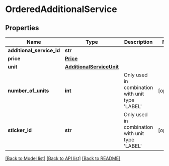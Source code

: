 # OrderedAdditionalService

## Properties
Name | Type | Description | Notes
------------ | ------------- | ------------- | -------------
**additional_service_id** | **str** |  | 
**price** | [**Price**](Price.md) |  | 
**unit** | [**AdditionalServiceUnit**](AdditionalServiceUnit.md) |  | 
**number_of_units** | **int** | Only used in combination with unit type &#x27;LABEL&#x27; | [optional] 
**sticker_id** | **str** | Only used in combination with unit type &#x27;LABEL&#x27; | [optional] 

[[Back to Model list]](../README.md#documentation-for-models) [[Back to API list]](../README.md#documentation-for-api-endpoints) [[Back to README]](../README.md)

